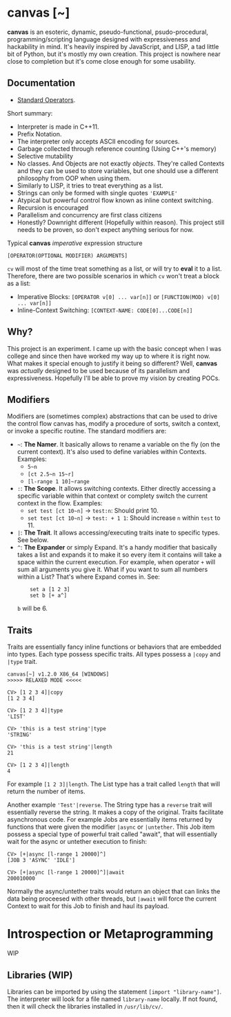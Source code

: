 # canvas [~]

**canvas** is an esoteric, dynamic, pseudo-functional, psudo-procedural, programming/scripting language designed with expressiveness and hackability in mind. It's heavily inspired by JavaScript, and LISP, a tad little bit of Python, but it's mostly my own creation. This project is nowhere near close to completion but it's come close enough for some usability.

## Documentation
- [Standard Operators](./docs/Spec.md).

Short summary:

- Interpreter is made in C++11.
- Prefix Notation.
- The interpreter only accepts ASCII encoding for sources.
- Garbage collected through reference counting (Using C++'s memory)
- Selective mutability
- No classes. And Objects are not exactly _objects_. They're called Contexts and they can be used to store variables, but one should use a different philosophy from OOP when using them.
- Similarly to LISP, it tries to treat everything as a list.
- Strings can only be formed with single quotes `'EXAMPLE'`
- Atypical but powerful control flow known as inline context switching.
- Recursion is encouraged
- Parallelism and concurrency are first class citizens
- Honestly? Downright different (Hopefully within reason). This project still needs to be proven, so don't expect anything serious for now.

Typical **canvas** _imperative_ expression structure
```
[OPERATOR(OPTIONAL MODIFIER) ARGUMENTS]
```
`cv` will most of the time treat something as a list, or will try to **eval** it to a list. Therefore, there are two possible scenarios in which `cv` won't treat a block as a list:

- Imperative Blocks: `[OPERATOR v[0] ... var[n]]` or `[FUNCTION(MOD) v[0] ... var[n]]`
- Inline-Context Switching: `[CONTEXT-NAME: CODE[0]...CODE[n]]`

## Why?

This project is an experiment. I came up with the basic concept when I was college and since then have worked my way up to where it is right now. What makes it special enough to justify it being so different? Well, **canvas** was _actually_ designed to be used because of its parallelism and expressiveness. Hopefully I'll be able to prove my vision by creating POCs.

## Modifiers
Modifiers are (sometimes complex) abstractions that can be used to drive the control flow canvas has, modify a procedure of sorts, switch a context, or invoke a specific routine. The standard modifiers are:
- `~`: **The Namer**. It basically allows to rename a variable on the fly (on the current context). It's also used to define variables within Contexts. Examples:
    - `5~n`
    - `[ct 2.5~n 15~r]`
    - `[l-range 1 10]~range`
- `:`: **The Scope**. It allows switching contexts. Either directly accessing a specific variable within that context or complety switch the current context in the flow. Examples:
    - `set test [ct 10~n]` -> `test:n`: Should print 10.
    - `set test [ct 10~n]` -> `test: + 1 1`: Should increase `n` within `test` to 11.
- `|`: **The Trait**. It allows accessing/executing traits inate to specific types. See below.
- `^`: **The Expander** or simply Expand. It's a handy modifier that basically takes a list and expands it to make it so every item it contains will take a space within the current execution. For example, when operator `+` will sum all arguments you give it. What if you want to sum all numbers within a List? That's where Expand comes in. See:
    ```
        set a [1 2 3]
        set b [+ a^]
    ```
    `b` will be 6.

## Traits
Traits are essentially fancy inline functions or behaviors that are embedded into types. Each type possess specific traits. All types possess a `|copy` and `|type` trait.

```
canvas[~] v1.2.0 X86_64 [WINDOWS]
>>>>> RELAXED MODE <<<<<

CV> [1 2 3 4]|copy
[1 2 3 4]

CV> [1 2 3 4]|type
'LIST'

CV> 'this is a test string'|type
'STRING'

CV> 'this is a test string'|length
21

CV> [1 2 3 4]|length
4
```

For example `[1 2 3]|length`. The List type has a trait called `length` that will return the number of items.

Another example `'Test'|reverse`. The String type has a `reverse` trait will essentially reverse the string. It makes a copy of the original. Traits facilitate asynchronous code. For example Jobs are essentially items returned by functions that were given the modifier `|async`
or `|untether`. This Job item possess a special type of powerful trait called "await", that will essentially wait for the async or untether execution to finish:

```
CV> [+|async [l-range 1 20000]^]
[JOB 3 'ASYNC' 'IDLE']

CV> [+|async [l-range 1 20000]^]|await
200010000
```
Normally the async/untether traits would return an object that can links the data being proceesed with other threads, but `|await` will force the current Context to wait for this Job to finish and haul its payload.


# Introspection or Metaprogramming
WIP

## Libraries (WIP)
Libraries can be imported by using the statement `[import "library-name"]`. The interpreter will look for a file named `library-name` locally. If not found, then it will check the libraries installed in `/usr/lib/cv/`.